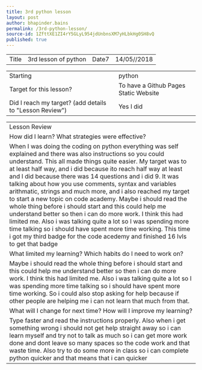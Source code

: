 ```yaml
---
title: 3rd python lesson
layout: post
author: bhapinder.bains
permalink: /3rd-python-lesson/
source-id: 1ZfttXE1ZI4rY5GLyL954jdUnbnsXM7yHLbkHg0SH8vQ
published: true
---
```

<table>
  <tr>
    <td>Title</td>
    <td>3rd lesson of python</td>
    <td>Date7
</td>
    <td>14/05//2018</td>
  </tr>
</table>


<table>
  <tr>
    <td>Starting </td>
    <td>python</td>
  </tr>
  <tr>
    <td>Target for this lesson?</td>
    <td>To have a Github Pages Static Website</td>
  </tr>
  <tr>
    <td>Did I reach my target? 
(add details to "Lesson Review")</td>
    <td> Yes I did </td>
  </tr>
</table>


<table>
  <tr>
    <td>Lesson Review</td>
  </tr>
  <tr>
    <td>How did I learn? What strategies were effective? </td>
  </tr>
  <tr>
    <td>When I was doing the coding on python everything was self explained and there was also instructions so you could understand. This all made things quite easier. My target was to at least half way, and i did because ito reach half way at least and I did because there was 14 questions and i did 9. It was talking about how you use comments, syntax and variables arithmatic, strings and much more, and i also reached my target to start a new topic on code academy. Maybe i should read the whole thing before i should start and this could help me understand better so then i can do more work. I think this had limited me. Also i was talking quite a lot so
I was spending more time talking so i should have spent more time working. This time i got my third badge for the code acedemy and finished 16 lvls to get that badge
 </td>
  </tr>
  <tr>
    <td>What limited my learning? Which habits do I need to work on? </td>
  </tr>
  <tr>
    <td>Maybe i should read the whole thing before i should start and this could help me understand better so then i can do more work. I think this had limited me. Also i was talking quite a lot so
I was spending more time talking so i should have spent more time working. So i could also stop asking for help because if other people are helping me i can not learn that much from that.
</td>
  </tr>
  <tr>
    <td>What will I change for next time? How will I improve my learning?</td>
  </tr>
  <tr>
    <td>Type faster and read the instructions properly. Also when i get something wrong i should not get help straight away so i can learn myself and try not to talk as much so i can get more work done and dont leave so many spaces so the code work and that waste time. Also try to do some more in class so i can complete python quicker and that means that i can quicker </td>
  </tr>
</table>


